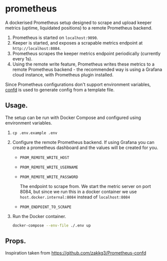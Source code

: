 # prometheus

A dockerised Prometheus setup designed to scrape and upload keeper metrics (uptime, liquidated positions) to a remote Prometheus backend.

1.  Prometheus is started on `localhost:9090`.
2.  Keeper is started, and exposes a scrapable metrics endpoint at `http://localhost:8084`.
3.  Prometheus scrapes the keeper metrics endpoint periodically (currently every 1s).
4.  Using the remote write feature, Prometheus writes these metrics to a remote Prometheus backend - the recommended way is using a Grafana cloud instance, with Prometheus plugin installed.

Since Prometheus configurations don't support environment variables, [confd](https://github.com/kelseyhightower/confd) is used to generate config from a template file.

## Usage.

The setup can be run with Docker Compose and configured using environment variables.

1.  `cp .env.example .env`
2.  Configure the remote Prometheus backend. If using Grafana you can create a prometheus dashboard and the values will be created for you.

    - `PROM_REMOTE_WRITE_HOST`
    - `PROM_REMOTE_WRITE_USERNAME`
    - `PROM_REMOTE_WRITE_PASSWORD`

      The endpoint to scrape from. We start the metric server on port 8084, but since we run this in a docker container we use `host.docker.internal:8084` instead of `localhost:8084`

    - `PROM_ENDPOINT_TO_SCRAPE`

3.  Run the Docker container.

    ```sh
    docker-compose --env-file ./.env up
    ```

## Props.

Inspiration taken from https://github.com/zakkg3/Prometheus-confd
